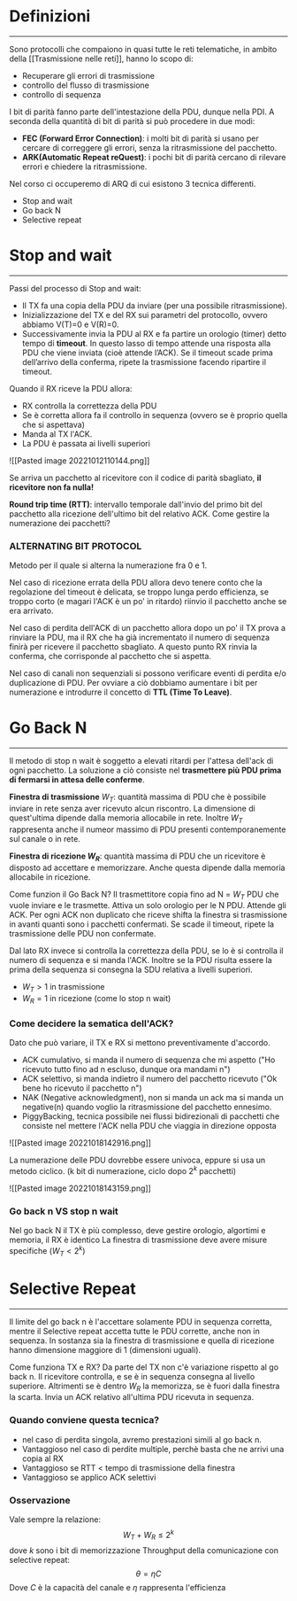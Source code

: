 # Definizioni 
---
Sono protocolli che compaiono in quasi tutte le reti telematiche, in ambito della [[Trasmissione nelle reti]], hanno lo scopo di:
- Recuperare gli errori di trasmissione
- controllo del flusso di trasmissione
- controllo di sequenza

I bit di parità fanno parte dell'intestazione della PDU, dunque nella PDI.
A seconda della quantità di bit di parità si può procedere in due modi:
- **FEC (Forward Error Connection)**: i molti bit di parità si usano per cercare di correggere gli errori, senza la ritrasmissione del pacchetto.
- **ARK(Automatic Repeat reQuest)**: i pochi bit di parità cercano di rilevare errori e chiedere la ritrasmissione.

Nel corso ci occuperemo di ARQ di cui esistono 3 tecnica differenti.
- Stop and wait
- Go back N
- Selective repeat

# Stop and wait
---
Passi del processo di Stop and wait:
- Il TX fa una copia della PDU da inviare (per una possibile ritrasmissione). 
- Inizializzazione del TX e del RX sui parametri del protocollo, ovvero abbiamo V(T)=0 e V(R)=0.
- Successivamente invia la PDU al RX e fa partire un orologio (timer) detto tempo di **timeout**. In questo lasso di tempo attende una risposta alla PDU che viene inviata (cioè attende l’ACK). Se il timeout scade prima dell’arrivo della conferma, ripete la trasmissione facendo ripartire il timeout.

Quando il RX riceve la PDU allora:
- RX controlla la correttezza della PDU
- Se è corretta allora fa il controllo in sequenza (ovvero se è proprio quella che si aspettava)
- Manda al TX l'ACK.
- La PDU è passata ai livelli superiori

![[Pasted image 20221012110144.png]]

Se arriva un pacchetto al ricevitore con il codice di parità sbagliato, **il ricevitore non fa nulla!** 

**Round trip time (RTT)**: intervallo temporale dall'invio del primo bit del pacchetto alla ricezione dell'ultimo bit del relativo ACK.
Come gestire la numerazione dei pacchetti?

### ALTERNATING BIT PROTOCOL 
Metodo per il quale si alterna la numerazione fra 0 e 1.

Nel caso di ricezione errata della PDU allora devo tenere conto che la regolazione del timeout è delicata, se troppo lunga perdo efficienza, se troppo corto (e magari l'ACK è un po' in ritardo) riinvio il pacchetto anche se era arrivato.

Nel caso di perdita dell'ACK di un pacchetto allora dopo un po' il TX prova a rinviare la PDU, ma il RX che ha già incrementato il numero di sequenza finirà per ricevere il pacchetto sbagliato.
A questo punto RX rinvia la conferma, che corrisponde al pacchetto che si aspetta.

Nel caso di canali non sequenziali si possono verificare eventi di perdita e/o duplicazione di PDU. Per ovviare a ciò dobbiamo aumentare i bit per numerazione e introdurre il concetto di **TTL (Time To Leave)**.

# Go Back N
---
Il metodo di stop n wait è soggetto a elevati ritardi per l'attesa dell'ack di ogni pacchetto.
La soluzione a ciò consiste nel **trasmettere più PDU prima di fermarsi in attesa delle conferme**.

**Finestra di trasmissione** $W_{T}$: quantità massima di PDU che è possibile inviare in rete senza aver ricevuto alcun riscontro.
La dimensione di quest'ultima dipende dalla memoria allocabile in rete.
Inoltre $W_{T}$ rappresenta anche il numeor massimo di PDU presenti contemporanemente sul canale o in rete.

**Finestra di ricezione $W_{R}$**: quantità massima di PDU che un ricevitore è disposto ad accettare e memorizzare.
Anche questa dipende dalla memoria allocabile in ricezione.

Come funzion il Go Back N?
Il trasmettitore copia fino ad N = $W_{T}$ PDU che vuole inviare e le trasmette.
Attiva un solo orologio per le N PDU.
Attende gli ACK.
Per ogni ACK non duplicato che riceve shifta la finestra si trasmissione in avanti quanti sono i pacchetti confermati.
Se scade il timeout, ripete la trasmissione delle PDU non confermate.

Dal lato RX invece si controlla la correttezza della PDU, se lo è si controlla il numero di sequenza e si manda l'ACK.
Inoltre se la PDU risulta essere la prima della sequenza si consegna la SDU relativa a livelli superiori.

- $W_{T}>1$ in trasmissione
- $W_{R}=1$ in ricezione (come lo stop n wait)

### Come decidere la sematica dell'ACK?
Dato che può variare, il TX e RX si mettono preventivamente d'accordo.
- ACK cumulativo, si manda il numero di sequenza che mi aspetto ("Ho ricevuto tutto fino ad n escluso, dunque ora mandami n")
- ACK selettivo, si manda indietro il numero del pacchetto ricevuto ("Ok bene ho ricevuto il pacchetto n")
- NAK (Negative acknowledgment), non si manda un ack ma si manda un negative(n) quando voglio la ritrasmissione del pacchetto ennesimo.
- PiggyBacking, tecnica possibile nei flussi bidirezionali di pacchetti che consiste nel mettere l'ACK nella PDU che viaggia in direzione opposta

![[Pasted image 20221018142916.png]]

La numerazione delle PDU dovrebbe essere univoca, eppure si usa un metodo ciclico. (k bit di numerazione, ciclo dopo $2^k$ pacchetti)

![[Pasted image 20221018143159.png]]

### Go back n VS stop n wait
Nel go back N il TX è più complesso, deve gestire orologio, algortimi e memoria, il RX è identico
La finestra di trasmissione deve avere misure specifiche ($W_{T}<2^k$)


# Selective Repeat
---
Il limite del go back n è l'accettare solamente PDU in sequenza corretta, mentre il Selective repeat accetta tutte le PDU corrette, anche non in sequenza.
In sostanza sia la finestra di trasmissione e quella di ricezione hanno dimensione maggiore di 1 (dimensioni uguali).

Come funziona TX e RX?
Da parte del TX non c'è variazione rispetto al go back n.
Il ricevitore controlla, e se è in sequenza consegna al livello superiore.
Altrimenti se è dentro $W_{R}$ la memorizza, se è fuori dalla finestra la scarta.
Invia un ACK relativo all'ultima PDU ricevuta in sequenza.

### Quando conviene questa tecnica?
- nel caso di perdita singola, avremo prestazioni simili al go back n.
- Vantaggioso nel caso di perdite multiple, perchè basta che ne arrivi una copia al RX
- Vantaggioso se RTT < tempo di trasmissione della finestra
- Vantaggioso se applico ACK selettivi

### Osservazione
Vale sempre la relazione:
$$
W_{T}+W_{R}\leq 2^k
$$
dove $k$ sono i bit di memorizzazione
Throughput della comunicazione con selective repeat:
$$
\theta=\eta C
$$
Dove $C$ è la capacità del canale e $\eta$ rappresenta l'efficienza